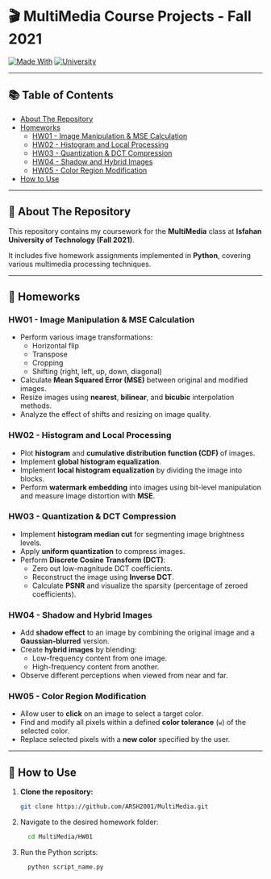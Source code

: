 # 🎬 MultiMedia Course Projects - Fall 2021

[![Made With](https://img.shields.io/badge/Made%20with-Python-blue)]()
[![University](https://img.shields.io/badge/University-IUT-orange)]()

---

## 📚 Table of Contents

- [About The Repository](#about-the-repository)
- [Homeworks](#homeworks)
  - [HW01 - Image Manipulation & MSE Calculation](#hw01---image-manipulation--mse-calculation)
  - [HW02 - Histogram and Local Processing](#hw02---histogram-and-local-processing)
  - [HW03 - Quantization & DCT Compression](#hw03---quantization--dct-compression)
  - [HW04 - Shadow and Hybrid Images](#hw04---shadow-and-hybrid-images)
  - [HW05 - Color Region Modification](#hw05---color-region-modification)
- [How to Use](#how-to-use)

---

## 📖 About The Repository

This repository contains my coursework for the **MultiMedia** class at **Isfahan University of Technology (Fall 2021)**.

It includes five homework assignments implemented in **Python**, covering various multimedia processing techniques.

---

## 📝 Homeworks

### HW01 - Image Manipulation & MSE Calculation
- Perform various image transformations:
  - Horizontal flip
  - Transpose
  - Cropping
  - Shifting (right, left, up, down, diagonal)
- Calculate **Mean Squared Error (MSE)** between original and modified images.
- Resize images using **nearest**, **bilinear**, and **bicubic** interpolation methods.
- Analyze the effect of shifts and resizing on image quality.

### HW02 - Histogram and Local Processing
- Plot **histogram** and **cumulative distribution function (CDF)** of images.
- Implement **global histogram equalization**.
- Implement **local histogram equalization** by dividing the image into blocks.
- Perform **watermark embedding** into images using bit-level manipulation and measure image distortion with **MSE**.

### HW03 - Quantization & DCT Compression
- Implement **histogram median cut** for segmenting image brightness levels.
- Apply **uniform quantization** to compress images.
- Perform **Discrete Cosine Transform (DCT)**:
  - Zero out low-magnitude DCT coefficients.
  - Reconstruct the image using **Inverse DCT**.
  - Calculate **PSNR** and visualize the sparsity (percentage of zeroed coefficients).

### HW04 - Shadow and Hybrid Images
- Add **shadow effect** to an image by combining the original image and a **Gaussian-blurred** version.
- Create **hybrid images** by blending:
  - Low-frequency content from one image.
  - High-frequency content from another.
- Observe different perceptions when viewed from near and far.

### HW05 - Color Region Modification
- Allow user to **click** on an image to select a target color.
- Find and modify all pixels within a defined **color tolerance** (`w`) of the selected color.
- Replace selected pixels with a **new color** specified by the user.

---

## 🚀 How to Use

1. **Clone the repository:**
   ```bash
   git clone https://github.com/ARSH2001/MultiMedia.git
2. Navigate to the desired homework folder:
   ```bash
     cd MultiMedia/HW01
3. Run the Python scripts:
   ```bash
     python script_name.py

